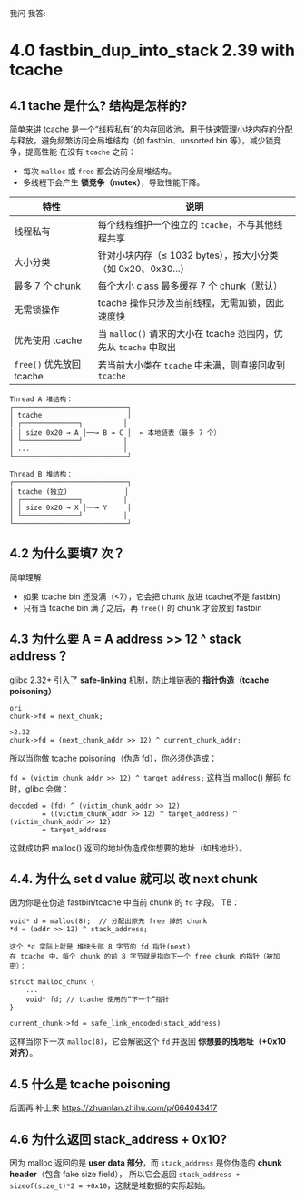 我问 我答:
# 4.0 fastbin_dup_into_stack 2.39 with tcache
## 4.1 tache 是什么? 结构是怎样的?
简单来讲 
tcache 是一个“线程私有”的内存回收池，用于快速管理小块内存的分配与释放，避免频繁访问全局堆结构（如 fastbin、unsorted bin 等），减少锁竞争，提高性能
在没有 `tcache` 之前：
- 每次 `malloc` 或 `free` 都会访问全局堆结构。
- 多线程下会产生 **锁竞争（mutex）**，导致性能下降。

| 特性                   | 说明                                              |
| -------------------- | ----------------------------------------------- |
| 线程私有                 | 每个线程维护一个独立的 `tcache`，不与其他线程共享                   |
| 大小分类                 | 针对小块内存（≤ 1032 bytes），按大小分类（如 0x20、0x30...）      |
| 最多 7 个 chunk         | 每个大小 class 最多缓存 7 个 chunk（默认）                   |
| 无需锁操作                | tcache 操作只涉及当前线程，无需加锁，因此速度快                     |
| 优先使用 tcache          | 当 `malloc()` 请求的大小在 tcache 范围内，优先从 `tcache` 中取出 |
| `free()` 优先放回 tcache | 若当前大小类在 `tcache` 中未满，则直接回收到 `tcache`            |
```
Thread A 堆结构：
┌────────────────────────────┐
│ tcache                     │
│ ┌──────────────┐          │
│ │ size 0x20 → A │──→ B → C │  ← 本地链表（最多 7 个）
│ └──────────────┘          │
│ ...                       │
└────────────────────────────┘

Thread B 堆结构：
┌────────────────────────────┐
│ tcache (独立)              │
│ ┌──────────────┐          │
│ │ size 0x20 → X │──→ Y     │
│ └──────────────┘          │
└────────────────────────────┘
```

## 4.2 为什么要填7 次？
简单理解 
- 如果 tcache bin 还没满（<7），它会把 chunk 放进 tcache(不是 fastbin)
- 只有当 tcache bin 满了之后，再 `free()` 的 chunk 才会放到 fastbin

## 4.3 为什么要 A = A address >> 12 ^ stack address？
glibc 2.32+ 引入了 **safe-linking** 机制，防止堆链表的 **指针伪造（tcache poisoning）**
```
ori 
chunk->fd = next_chunk;

>2.32
chunk->fd = (next_chunk_addr >> 12) ^ current_chunk_addr;
```
所以当你做 tcache poisoning（伪造 fd），你必须伪造成：

`fd = (victim_chunk_addr >> 12) ^ target_address;`
这样当 malloc() 解码 fd 时，glibc 会做：
```
decoded = (fd) ^ (victim_chunk_addr >> 12)
        = ((victim_chunk_addr >> 12) ^ target_address) ^ (victim_chunk_addr >> 12)
        = target_address
```
这就成功把 malloc() 返回的地址伪造成你想要的地址（如栈地址）。

## 4.4. 为什么 set d value 就可以 改 next chunk 
因为你是在伪造 fastbin/tcache 中当前 chunk 的 `fd` 字段。
TB：
```
void* d = malloc(8);  // 分配出原先 free 掉的 chunk
*d = (addr >> 12) ^ stack_address;

这个 *d 实际上就是 堆块头部 8 字节的 fd 指针(next)
在 tcache 中，每个 chunk 的前 8 字节就是指向下一个 free chunk 的指针（被加密）：

struct malloc_chunk {
    ...
    void* fd; // tcache 使用的“下一个”指针
}

current_chunk->fd = safe_link_encoded(stack_address)
```
这样当你下一次 `malloc(8)`，它会解密这个 `fd` 并返回 **你想要的栈地址（+0x10 对齐）**。

## 4.5 什么是 tcache poisoning 
后面再 补上来
https://zhuanlan.zhihu.com/p/664043417
## 4.6 为什么返回 stack_address + 0x10?
因为 malloc 返回的是 **user data 部分**，而 `stack_address` 是你伪造的 **chunk header**（包含 fake size field），
所以它会返回 `stack_address + sizeof(size_t)*2 = +0x10`，这就是堆数据的实际起始。
